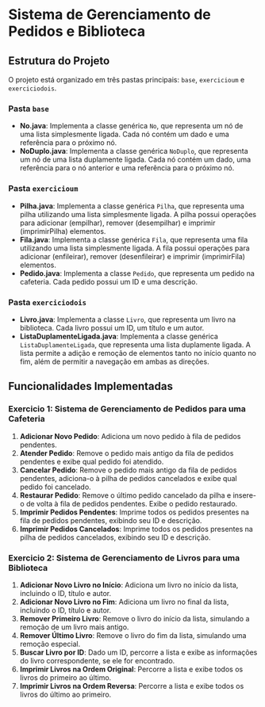 # Sistema de Gerenciamento de Pedidos e Biblioteca

## Estrutura do Projeto

O projeto está organizado em três pastas principais: `base`, `exercicioum` e `exerciciodois`.

### Pasta `base`

- **No.java**: Implementa a classe genérica `No`, que representa um nó de uma lista simplesmente ligada. Cada nó contém um dado e uma referência para o próximo nó.
- **NoDuplo.java**: Implementa a classe genérica `NoDuplo`, que representa um nó de uma lista duplamente ligada. Cada nó contém um dado, uma referência para o nó anterior e uma referência para o próximo nó.

### Pasta `exercicioum`

- **Pilha.java**: Implementa a classe genérica `Pilha`, que representa uma pilha utilizando uma lista simplesmente ligada. A pilha possui operações para adicionar (empilhar), remover (desempilhar) e imprimir (imprimirPilha) elementos.
- **Fila.java**: Implementa a classe genérica `Fila`, que representa uma fila utilizando uma lista simplesmente ligada. A fila possui operações para adicionar (enfileirar), remover (desenfileirar) e imprimir (imprimirFila) elementos.
- **Pedido.java**: Implementa a classe `Pedido`, que representa um pedido na cafeteria. Cada pedido possui um ID e uma descrição.

### Pasta `exerciciodois`

- **Livro.java**: Implementa a classe `Livro`, que representa um livro na biblioteca. Cada livro possui um ID, um título e um autor.
- **ListaDuplamenteLigada.java**: Implementa a classe genérica `ListaDuplamenteLigada`, que representa uma lista duplamente ligada. A lista permite a adição e remoção de elementos tanto no início quanto no fim, além de permitir a navegação em ambas as direções.

## Funcionalidades Implementadas

### Exercicio 1: Sistema de Gerenciamento de Pedidos para uma Cafeteria

1. **Adicionar Novo Pedido**: Adiciona um novo pedido à fila de pedidos pendentes.
2. **Atender Pedido**: Remove o pedido mais antigo da fila de pedidos pendentes e exibe qual pedido foi atendido.
3. **Cancelar Pedido**: Remove o pedido mais antigo da fila de pedidos pendentes, adiciona-o à pilha de pedidos cancelados e exibe qual pedido foi cancelado.
4. **Restaurar Pedido**: Remove o último pedido cancelado da pilha e insere-o de volta à fila de pedidos pendentes. Exibe o pedido restaurado.
5. **Imprimir Pedidos Pendentes**: Imprime todos os pedidos presentes na fila de pedidos pendentes, exibindo seu ID e descrição.
6. **Imprimir Pedidos Cancelados**: Imprime todos os pedidos presentes na pilha de pedidos cancelados, exibindo seu ID e descrição.

### Exercicio 2: Sistema de Gerenciamento de Livros para uma Biblioteca

1. **Adicionar Novo Livro no Início**: Adiciona um livro no início da lista, incluindo o ID, título e autor.
2. **Adicionar Novo Livro no Fim**: Adiciona um livro no final da lista, incluindo o ID, título e autor.
3. **Remover Primeiro Livro**: Remove o livro do início da lista, simulando a remoção de um livro mais antigo.
4. **Remover Último Livro**: Remove o livro do fim da lista, simulando uma remoção especial.
5. **Buscar Livro por ID**: Dado um ID, percorre a lista e exibe as informações do livro correspondente, se ele for encontrado.
6. **Imprimir Livros na Ordem Original**: Percorre a lista e exibe todos os livros do primeiro ao último.
7. **Imprimir Livros na Ordem Reversa**: Percorre a lista e exibe todos os livros do último ao primeiro.
